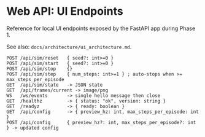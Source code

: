 # Web API: UI Endpoints

Reference for local UI endpoints exposed by the FastAPI app during Phase 1.

See also: `docs/architecture/ui_architecture.md`.

```text
POST /api/sim/reset   { seed?: int>=0 }
POST /api/sim/start   { seed?: int>=0 }
POST /api/sim/stop    {}
POST /api/sim/step    { num_steps: int>=1 } ; auto-stops when >= max_steps_per_episode
GET  /api/sim/state   -> JSON state
GET  /api/frames/current -> image/png
WS   /ws/events       -> single hello message then close
GET  /healthz         -> { status: "ok", version: string }
GET  /readyz          -> { ready: boolean }
GET  /api/config      -> { preview_hz: int, max_steps_per_episode: int }
POST /api/config      { preview_hz?: int, max_steps_per_episode?: int } -> updated config
```
